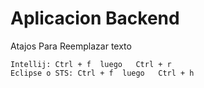# Aplicacion Backend 

Atajos
Para Reemplazar texto
```
Intellij: Ctrl + f  luego   Ctrl + r
Eclipse o STS: Ctrl + f  luego   Ctrl + h
```